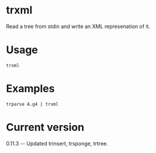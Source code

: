 # trxml

Read a tree from stdin and write an XML represenation of it.

# Usage

    trxml

# Examples

    trparse A.g4 | trxml

# Current version

0.11.3 -- Updated trinsert, trsponge, trtree.
